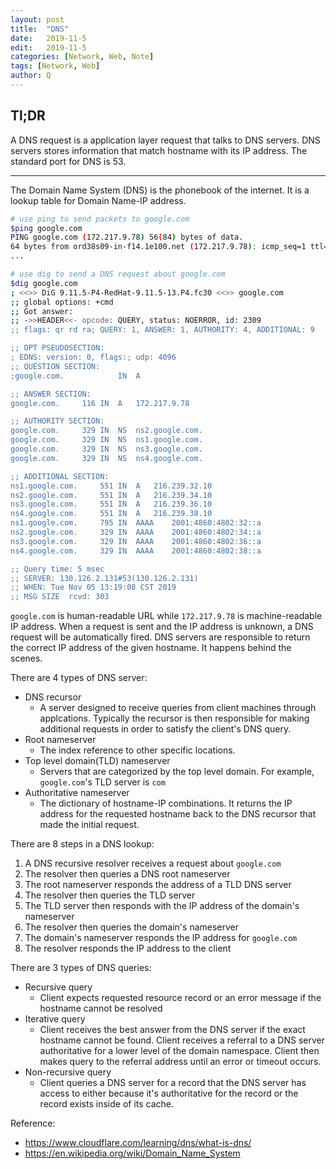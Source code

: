 ```yaml
---
layout: post
title:  "DNS"
date:   2019-11-5
edit:   2019-11-5
categories: [Network, Web, Note]
tags: [Network, Web]
author: Q
---
```


## Tl;DR

A DNS request is a application layer request that talks to DNS servers. DNS servers stores information that match hostname with its IP address. The standard port for DNS is 53.

---

The Domain Name System (DNS) is the phonebook of the internet. It is a lookup table for Domain Name-IP address.

```sh
# use ping to send packets to google.com
$ping google.com
PING google.com (172.217.9.78) 56(84) bytes of data.
64 bytes from ord38s09-in-f14.1e100.net (172.217.9.78): icmp_seq=1 ttl=51 time=5.48 ms
...

# use dig to send a DNS request about google.com
$dig google.com
; <<>> DiG 9.11.5-P4-RedHat-9.11.5-13.P4.fc30 <<>> google.com
;; global options: +cmd
;; Got answer:
;; ->>HEADER<<- opcode: QUERY, status: NOERROR, id: 2309
;; flags: qr rd ra; QUERY: 1, ANSWER: 1, AUTHORITY: 4, ADDITIONAL: 9

;; OPT PSEUDOSECTION:
; EDNS: version: 0, flags:; udp: 4096
;; QUESTION SECTION:
;google.com.			IN	A

;; ANSWER SECTION:
google.com.		116	IN	A	172.217.9.78

;; AUTHORITY SECTION:
google.com.		329	IN	NS	ns2.google.com.
google.com.		329	IN	NS	ns1.google.com.
google.com.		329	IN	NS	ns3.google.com.
google.com.		329	IN	NS	ns4.google.com.

;; ADDITIONAL SECTION:
ns1.google.com.		551	IN	A	216.239.32.10
ns2.google.com.		551	IN	A	216.239.34.10
ns3.google.com.		551	IN	A	216.239.36.10
ns4.google.com.		551	IN	A	216.239.38.10
ns1.google.com.		795	IN	AAAA	2001:4860:4802:32::a
ns2.google.com.		329	IN	AAAA	2001:4860:4802:34::a
ns3.google.com.		329	IN	AAAA	2001:4860:4802:36::a
ns4.google.com.		329	IN	AAAA	2001:4860:4802:38::a

;; Query time: 5 msec
;; SERVER: 130.126.2.131#53(130.126.2.131)
;; WHEN: Tue Nov 05 13:19:08 CST 2019
;; MSG SIZE  rcvd: 303
```

`google.com` is human-readable URL while `172.217.9.78` is machine-readable IP address. When a request is sent and the IP address is unknown, a DNS request will be automatically fired. DNS servers are responsible to return the correct IP address of the given hostname. It happens behind the scenes.

There are 4 types of DNS server:

- DNS recursor
  - A server designed to receive queries from client machines through applcations. Typically the recursor is then responsible for making additional requests in order to satisfy the client's DNS query.
- Root nameserver
  - The index reference to other specific locations.
- Top level domain(TLD) nameserver
  - Servers that are categorized by the top level domain. For example, `google.com`'s TLD server is `com`
- Authoritative nameserver
  - The dictionary of hostname-IP combinations. It returns the IP address for the requested hostname back to the DNS recursor that made the initial request.

There are 8 steps in a DNS lookup:

1. A DNS recursive resolver receives a request about `google.com`
2. The resolver then queries a DNS root nameserver
3. The root nameserver responds the address of a TLD DNS server
4. The resolver then queries the TLD server
5. The TLD server then responds with the IP address of the domain's nameserver
6. The resolver then queries the domain's nameserver
7. The domain's nameserver responds the IP address for `google.com`
8. The resolver responds the IP address to the client

There are 3 types of DNS queries:

- Recursive query
  - Client expects requested resource record or an error message if the hostname cannot be resolved
- Iterative query
  - Client receives the best answer from the DNS server if the exact hostname cannot be found. Client receives a referral to a DNS server authoritative for a lower level of the domain namespace. Client then makes query to the referral address until an error or timeout occurs.
- Non-recursive query
  - Client queries a DNS server for a record that the DNS server has access to either because it's authoritative for the record or the record exists inside of its cache.

Reference:

- <https://www.cloudflare.com/learning/dns/what-is-dns/>
- <https://en.wikipedia.org/wiki/Domain_Name_System>
